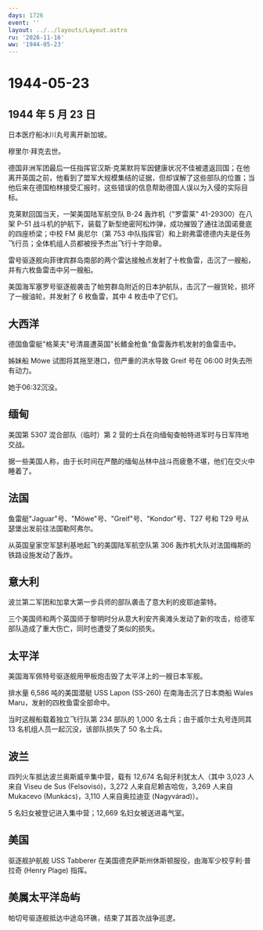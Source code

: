 ```yaml
---
days: 1726
event: ''
layout: ../../layouts/Layout.astro
ru: '2026-11-16'
ww: '1944-05-23'
---
```


# 1944-05-23

## 1944 年 5 月 23 日

日本医疗船冰川丸号离开新加坡。

穆里尔·拜克去世。

德国非洲军团最后一任指挥官汉斯·克莱默将军因健康状况不佳被遣返回国；在他离开英国之前，他看到了盟军大规模集结的证据，但却误解了这些部队的位置；当他后来在德国柏林接受汇报时，这些错误的信息帮助德国人误以为入侵的实际目标。

克莱默回国当天，一架美国陆军航空队 B-24 轰炸机（"罗雷莱"
41-29300）在八架 P-51
战斗机的护航下，装载了新型绝密阿松炸弹，成功摧毁了通往法国诺曼底的四座桥梁；中校
FM 奥尼尔（第 753
中队指挥官）和上尉弗雷德德内夫是任务飞行员；全体机组人员都被授予杰出飞行十字勋章。

雷号驱逐舰向菲律宾群岛南部的两个雷达接触点发射了十枚鱼雷，击沉了一艘船，并有六枚鱼雷击中另一艘船。

美国海军塞罗号驱逐舰袭击了帕劳群岛附近的日本护航队，击沉了一艘货轮，损坏了一艘油轮，并发射了
6 枚鱼雷，其中 4 枚击中了它们。

## 大西洋

德国鱼雷艇"格莱夫"号清晨遭英国"长鳍金枪鱼"鱼雷轰炸机发射的鱼雷击中。

姊妹船 Möwe 试图将其拖至港口，但严重的洪水导致 Greif 号在 06:00
时失去所有动力。

她于06:32沉没。

## 缅甸

美国第 5307 混合部队（临时）第 2
营的士兵在向缅甸查帕特进军时与日军阵地交战。

据一些美国人称，由于长时间在严酷的缅甸丛林中战斗而疲惫不堪，他们在交火中睡着了。

## 法国

鱼雷艇"Jaguar"号、"Möwe"号、"Greif"号、"Kondor"号、T27 号和 T29
号从瑟堡出发前往法国勒阿弗尔。

从英国皇家空军瑟利基地起飞的美国陆军航空队第 306
轰炸机大队对法国梅斯的铁路设施发动了轰炸。

## 意大利

波兰第二军团和加拿大第一步兵师的部队袭击了意大利的皮耶迪蒙特。

三个美国师和两个英国师于黎明时分从意大利安齐奥滩头发动了新的攻击，给德军部队造成了重大伤亡，同时也遭受了类似的损失。

## 太平洋

美国海军佩特号驱逐舰用甲板炮击毁了太平洋上的一艘日本军舰。

排水量 6,586 吨的美国潜艇 USS Lapon (SS-260) 在南海击沉了日本商船 Wales
Maru，发射的四枚鱼雷全部命中。

当时这艘船载着独立飞行队第 234 部队的 1,000 名士兵；由于威尔士丸号连同其
13 名机组人员一起沉没，该部队损失了 50 名士兵。

## 波兰

四列火车抵达波兰奥斯威辛集中营，载有 12,674 名匈牙利犹太人（其中 3,023
人来自 Viseu de Sus (Felsovisó)，3,272 人来自尼赖吉哈佐，3,269 人来自
Mukacevo (Munkács)，3,110 人来自奥拉迪亚 (Nagyvárad)）。

5 名妇女被登记进入集中营；12,669 名妇女被送进毒气室。

## 美国

驱逐舰护航舰 USS Tabberer
在美国德克萨斯州休斯顿服役，由海军少校亨利·普拉奇 (Henry Plage) 指挥。

## 美属太平洋岛屿

帕切号驱逐舰抵达中途岛环礁，结束了其首次战争巡逻。